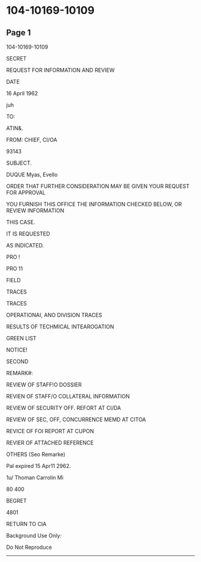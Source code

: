 # 104-10169-10109

## Page 1

104-10169-10109

SECRET

REQUEST FOR INFORMATION AND REVIEW

DATE

16 April 1962

juh

TO:

ATIN&.

FROM: CHIEF, CI/OA

93143

SUBJECT.

DUQUE Myas, Evello

ORDER THAT FURTHER CONSIDERATION MAY BE GIVEN YOUR REQUEST FOR APPROVAL

YOU FURNISH THIS OFFICE THE INFORMATION CHECKED BELOW, OR REVIEW INFORMATION

THIS CASE.

IT IS REQUESTED

AS INDICATED.

PRO !

PRO 11

FIELD

TRACES

TRACES

OPERATIONAI, ANO DIVISION TRACES

RESULTS OF TECHMICAL INTEAROGATION

GREEN LIST

NOTICE!

SECOND

REMARK#:

REVIEW OF STAFF!O DOSSIER

REVIEN OF STAFF/O COLLATERAL INFORMATION

REVIEW OF SECURITY OFF. REFORT AT CI/DA

REVIEW OF SEC, OFF, CONCURRENCE MEMD AT CITOA

REVICE OF FOI REPORT AT CUPON

REVIER OF ATTACHED REFERENCE

OTHERS (Seo Remarke)

Pal expired 15 Apr11 2962.

1u/ Thoman Carrolin Mi

80 400

BEGRET

4801

RETURN TO CIA

Background Use Only:

Do Not Reproduce

---

